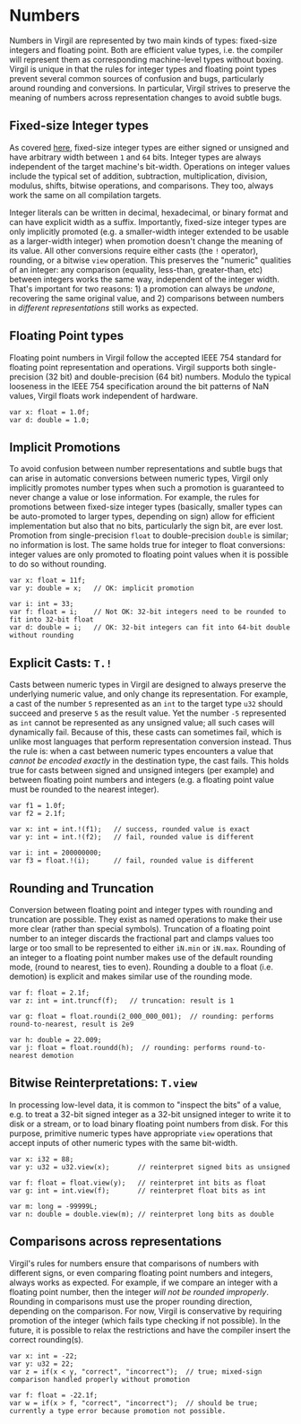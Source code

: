 # Numbers #

Numbers in Virgil are represented by two main kinds of types: fixed-size integers and floating point.
Both are efficient value types, i.e. the compiler will represent them as corresponding machine-level types without boxing.
Virgil is unique in that the rules for integer types and floating point types prevent several common sources of confusion and bugs, particularly around rounding and conversions.
In particular, Virgil strives to preserve the meaning of numbers across representation changes to avoid subtle bugs.

## Fixed-size Integer types

As covered [here](FixedSizeIntegers.md), fixed-size integer types are either signed or unsigned and have arbitrary width between `1` and `64` bits.
Integer types are always independent of the target machine's bit-width.
Operations on integer values include the typical set of addition, subtraction, multiplication, division, modulus, shifts, bitwise operations, and comparisons.
They too, always work the same on all compilation targets.

Integer literals can be written in decimal, hexadecimal, or binary format and can have explicit width as a suffix.
Importantly, fixed-size integer types are only implicitly promoted (e.g. a smaller-width integer extended to be usable as a larger-width integer) when promotion doesn't change the meaning of its value.
All other conversions require either casts (the `!` operator), rounding, or a bitwise `view` operation.
This preserves the "numeric" qualities of an integer: any comparison (equality, less-than, greater-than, etc) between integers works the same way, independent of the integer width.
That's important for two reasons: 1) a promotion can always be _undone_, recovering the same original value, and 2) comparisons between numbers in _different representations_ still works as expected.

## Floating Point types

Floating point numbers in Virgil follow the accepted IEEE 754 standard for floating point representation and operations.
Virgil supports both single-precision (32 bit) and double-precision (64 bit) numbers.
Modulo the typical looseness in the IEEE 754 specification around the bit patterns of NaN values, Virgil floats work independent of hardware.

```
var x: float = 1.0f;
var d: double = 1.0;
```

## Implicit Promotions

To avoid confusion between number representations and subtle bugs that can arise in automatic conversions between numeric types, Virgil only implicitly promotes number types when such a promotion is guaranteed to never change a value or lose information.
For example, the rules for promotions between fixed-size integer types (basically, smaller types can be auto-promoted to larger types, depending on sign) allow for efficient implementation but also that no bits, particularly the sign bit, are ever lost.
Promotion from single-precision `float` to double-precision `double` is similar; no information is lost.
The same holds true for integer to float conversions: integer values are only promoted to floating point values when it is possible to do so without rounding.

```
var x: float = 11f;
var y: double = x;   // OK: implicit promotion

var i: int = 33;
var f: float = i;    // Not OK: 32-bit integers need to be rounded to fit into 32-bit float
var d: double = i;   // OK: 32-bit integers can fit into 64-bit double without rounding
```

## Explicit Casts: `T.!`

Casts between numeric types in Virgil are designed to always preserve the underlying numeric value, and only change its representation.
For example, a cast of the number `5` represented as an `int` to the target type `u32` should succeed and preserve `5` as the result value.
Yet the number `-5` represented as `int` cannot be represented as any unsigned value; all such cases will dynamically fail.
Because of this, these casts can sometimes fail, which is unlike most languages that perform representation conversion instead.
Thus the rule is: when a cast between numeric types encounters a value that _cannot be encoded exactly_ in the destination type, the cast fails.
This holds true for casts between signed and unsigned integers (per example) and between floating point numbers and integers (e.g. a floating point value must be rounded to the nearest integer).

```
var f1 = 1.0f;
var f2 = 2.1f;

var x: int = int.!(f1);   // success, rounded value is exact
var y: int = int.!(f2);   // fail, rounded value is different

var i: int = 200000000;
var f3 = float.!(i);      // fail, rounded value is different
```

## Rounding and Truncation

Conversion between floating point and integer types with rounding and truncation are possible.
They exist as named operations to make their use more clear (rather than special symbols).
Truncation of a floating point number to an integer discards the fractional part and clamps values too large or too small to be represented to either `iN.min` or `iN.max`.
Rounding of an integer to a floating point number makes use of the default rounding mode, (round to nearest, ties to even).
Rounding a double to a float (i.e. demotion) is explicit and makes similar use of the rounding mode.

```
var f: float = 2.1f;
var z: int = int.truncf(f);   // truncation: result is 1

var g: float = float.roundi(2_000_000_001);  // rounding: performs round-to-nearest, result is 2e9

var h: double = 22.009;
var j: float = float.roundd(h);  // rounding: performs round-to-nearest demotion
```

## Bitwise Reinterpretations: `T.view`

In processing low-level data, it is common to "inspect the bits" of a value, e.g. to treat a 32-bit signed integer as a 32-bit unsigned integer to write it to disk or a stream, or to load binary floating point numbers from disk.
For this purpose, primitive numeric types have appropriate `view` operations that accept inputs of other numeric types with the same bit-width.

```
var x: i32 = 88;
var y: u32 = u32.view(x);       // reinterpret signed bits as unsigned

var f: float = float.view(y);   // reinterpret int bits as float
var g: int = int.view(f);       // reinterpret float bits as int

var m: long = -99999L;
var n: double = double.view(m); // reinterpret long bits as double
```

## Comparisons across representations

Virgil's rules for numbers ensure that comparisons of numbers with different signs, or even comparing floating point numbers and integers, always works as expected.
For example, if we compare an integer with a floating point number, then the integer _will not be rounded improperly_.
Rounding in comparisons must use the proper rounding direction, depending on the comparison.
For now, Virgil is conservative by requiring promotion of the integer (which fails type checking if not possible).
In the future, it is possible to relax the restrictions and have the compiler insert the correct rounding(s).

```
var x: int = -22;
var y: u32 = 22;
var z = if(x < y, "correct", "incorrect");  // true; mixed-sign comparison handled properly without promotion

var f: float = -22.1f;
var w = if(x > f, "correct", "incorrect");  // should be true; currently a type error because promotion not possible.
```
